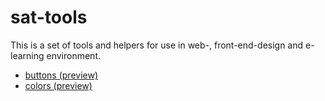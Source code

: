 # sat-tools

This is a set of tools and helpers for use in web-, front-end-design and e-learning environment.

- [buttons (preview)](http://intranet.swiss-aviation-training.com/tools/buttons/) 
- [colors (preview)](http://intranet.swiss-aviation-training.com/tools/colors/)
